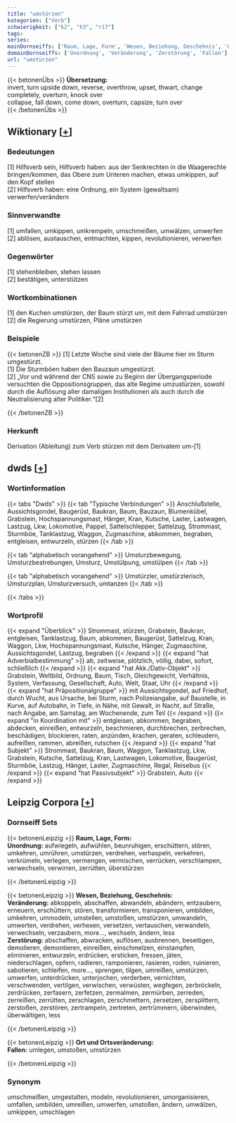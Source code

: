 ```yaml
---
title: "umstürzen"
kategorien: ["Verb"]
schwierigkeit: ["k2", "h3", "r17"]
tags:
series:
mainDornseiffs: ['Raum, Lage, Form', 'Wesen, Beziehung, Geschehnis', 'Ort und Ortsveränderung']
domainDornseiffs: ['Unordnung', 'Veränderung', 'Zerstörung', 'Fallen']
url: "umstürzen"
---
```


{{< betonenÜbs >}}
**Übersetzung:**  
invert, turn upside down, reverse, overthrow, upset, thwart, change  completely, overturn, knock  over  
collapse, fall down, come down, overturn, capsize, turn  over  
{{< /betonenÜbs >}}

## Wiktionary [[+](https://de.wiktionary.org/wiki/umstürzen)]

### Bedeutungen
[1] Hilfsverb sein, Hilfsverb haben: aus der Senkrechten in die Waagerechte bringen/kommen, das Obere zum Unteren machen, etwas umkippen, auf den Kopf stellen  
[2] Hilfsverb haben: eine Ordnung, ein System (gewaltsam) verwerfen/verändern  

### Sinnverwandte
[1] umfallen, umkippen, umkrempeln, umschmeißen, umwälzen, umwerfen  
[2] ablösen, austauschen, entmachten, kippen, revolutionieren, verwerfen  

### Gegenwörter
[1] stehenbleiben, stehen lassen  
[2] bestätigen, unterstützen  

### Wortkombinationen
[1] den Kuchen umstürzen, der Baum stürzt um, mit dem Fahrrad umstürzen  
[2] die Regierung umstürzen, Pläne umstürzen  

### Beispiele
{{< betonenZB >}}
[1] Letzte Woche sind viele der Bäume hier im Sturm umgestürzt.  
[1] Die Sturmböen haben den Bauzaun umgestürzt.  
[2] „Vor und während der CNS sowie zu Beginn der Übergangsperiode versuchten die Oppositionsgruppen, das alte Regime umzustürzen, sowohl durch die Auflösung aller damaligen Institutionen als auch durch die Neutralisierung alter Politiker.“[2]  

{{< /betonenZB >}}
### Herkunft
Derivation (Ableitung) zum Verb stürzen mit dem Derivatem um-[1]  



## dwds [[+](https://www.dwds.de/wb/umstürzen)]

### Wortinformation
{{< tabs "Dwds" >}}
{{< tab "Typische Verbindungen" >}}
Anschlußstelle, Aussichtsgondel, Baugerüst, Baukran, Baum, Bauzaun, Blumenkübel, Grabstein, Hochspannungsmast, Hänger, Kran, Kutsche, Laster, Lastwagen, Lastzug, Lkw, Lokomotive, Pappel, Sattelschlepper, Sattelzug, Strommast, Sturmböe, Tanklastzug, Waggon, Zugmaschine, abkommen, begraben, entgleisen, entwurzeln, stürzen
{{< /tab >}}

{{< tab "alphabetisch vorangehend" >}}
Umsturzbewegung, Umsturzbestrebungen, Umsturz, Umstülpung, umstülpen
{{< /tab >}}

{{< tab "alphabetisch vorangehend" >}}
Umstürzler, umstürzlerisch, Umsturzplan, Umsturzversuch, umtanzen
{{< /tab >}}

{{< /tabs >}}

### Wortprofil
{{< expand "Überblick" >}} Strommast, stürzen, Grabstein, Baukran, entgleisen, Tanklastzug, Baum, abkommen, Baugerüst, Sattelzug, Kran, Waggon, Lkw, Hochspannungsmast, Kutsche, Hänger, Zugmaschine, Aussichtsgondel, Lastzug, begraben {{< /expand >}}
{{< expand "hat Adverbialbestimmung" >}} ab, zeitweise, plötzlich, völlig, dabei, sofort, schließlich {{< /expand >}}
{{< expand "hat Akk./Dativ-Objekt" >}} Grabstein, Weltbild, Ordnung, Baum, Tisch, Gleichgewicht, Verhältnis, System, Verfassung, Gesellschaft, Auto, Welt, Staat, Uhr {{< /expand >}}
{{< expand "hat Präpositionalgruppe" >}} mit Aussichtsgondel, auf Friedhof, durch Wucht, aus Ursache, bei Sturm, nach Polizeiangabe, auf Baustelle, in Kurve, auf Autobahn, in Tiefe, in Nähe, mit Gewalt, in Nacht, auf Straße, nach Angabe, am Samstag, am Wochenende, zum Teil {{< /expand >}}
{{< expand "in Koordination mit" >}} entgleisen, abkommen, begraben, abdecken, einreißen, entwurzeln, beschmieren, durchbrechen, zerbrechen, beschädigen, blockieren, raten, anzünden, krachen, geraten, schleudern, aufreißen, rammen, abreißen, rutschen {{< /expand >}}
{{< expand "hat Subjekt" >}} Strommast, Baukran, Baum, Waggon, Tanklastzug, Lkw, Grabstein, Kutsche, Sattelzug, Kran, Lastwagen, Lokomotive, Baugerüst, Sturmböe, Lastzug, Hänger, Laster, Zugmaschine, Regal, Reisebus {{< /expand >}}
{{< expand "hat Passivsubjekt" >}} Grabstein, Auto {{< /expand >}}

## Leipzig Corpora [[+](https://corpora.uni-leipzig.de/en/res?word=umstürzen&corpusId=deu_newscrawl-public_2018)]

### Dornseiff Sets
{{< betonenLeipzig >}}
**Raum, Lage, Form:**  
**Unordnung:** aufwiegeln, aufwühlen, beunruhigen, erschüttern, stören, umkehren, umrühren, umstürzen, verdrehen, verhaspeln, verkehren, verkrümeln, verlegen, vermengen, vermischen, verrücken, verschlampen, verwechseln, verwirren, zerrütten, überstürzen  

{{< /betonenLeipzig >}}


{{< betonenLeipzig >}}
**Wesen, Beziehung, Geschehnis:**  
**Veränderung:** abkoppeln, abschaffen, abwandeln, abändern, entzaubern, erneuern, erschüttern, stören, transformieren, transponieren, umbilden, umkehren, ummodeln, umstellen, umstoßen, umstürzen, umwandeln, umwerten, verdrehen, verhexen, versetzen, vertauschen, verwandeln, verwechseln, verzaubern, more..., wechseln, ändern, less  
**Zerstörung:** abschaffen, abwracken, auflösen, ausbrennen, beseitigen, demolieren, demontieren, einreißen, einschmelzen, einstampfen, eliminieren, entwurzeln, erdrücken, ersticken, fressen, jäten, niederschlagen, opfern, radieren, ramponieren, rasieren, roden, ruinieren, sabotieren, schleifen, more..., sprengen, tilgen, umreißen, umstürzen, umwerfen, unterdrücken, unterjochen, verderben, vernichten, verschwenden, vertilgen, verwischen, verwüsten, wegfegen, zerbröckeln, zerdrücken, zerfasern, zerfetzen, zermalmen, zermürben, zerreden, zerreißen, zerrütten, zerschlagen, zerschmettern, zersetzen, zersplittern, zerstoßen, zerstören, zertrampeln, zertreten, zertrümmern, überwinden, überwältigen, less  

{{< /betonenLeipzig >}}


{{< betonenLeipzig >}}
**Ort und Ortsveränderung:**  
**Fallen:** umlegen, umstoßen, umstürzen  

{{< /betonenLeipzig >}}

### Synonym
umschmeißen, umgestalten, modeln, revolutionieren, umorganisieren, umfallen, umbilden, umreißen, umwerfen, umstoßen, ändern, umwälzen, umkippen, umschlagen

